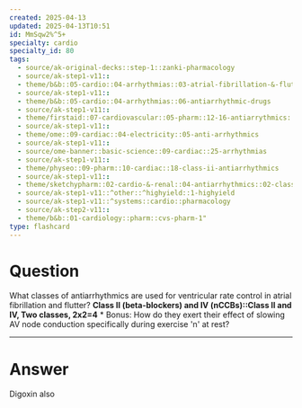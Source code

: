```yaml
---
created: 2025-04-13
updated: 2025-04-13T10:51
id: MmSqw2%^5+
specialty: cardio
specialty_id: 80
tags:
  - source/ak-original-decks::step-1::zanki-pharmacology
  - source/ak-step1-v11::
  - theme/b&b::05-cardio::04-arrhythmias::03-atrial-fibrillation-&-flutter
  - source/ak-step1-v11::
  - theme/b&b::05-cardio::04-arrhythmias::06-antiarrhythmic-drugs
  - source/ak-step1-v11::
  - theme/firstaid::07-cardiovascular::05-pharm::12-16-antiarrythmics::13-class-2-b-blockers
  - source/ak-step1-v11::
  - theme/ome::09-cardiac::04-electricity::05-anti-arrhythmics
  - source/ak-step1-v11::
  - source/ome-banner::basic-science::09-cardiac::25-arrhythmias
  - source/ak-step1-v11::
  - theme/physeo::09-pharm::10-cardiac::18-class-ii-antiarrhythmics
  - source/ak-step1-v11::
  - theme/sketchypharm::02-cardio-&-renal::04-antiarrhythmics::02-class-ii
  - source/ak-step1-v11::^other::^highyield::1-highyield
  - source/ak-step1-v11::^systems::cardio::pharmacology
  - source/ak-step2-v11::
  - theme/b&b::01-cardiology::pharm::cvs-pharm-1"
type: flashcard
---
```


# Question
What classes of antiarrhythmics are used for ventricular rate control in atrial fibrillation and flutter?    **Class II (beta-blockers) and IV (nCCBs)::Class II and IV, Two classes, 2x2=4**   * Bonus: How do they exert their effect of slowing AV node conduction specifically during exercise 'n' at rest?

---

# Answer
Digoxin also